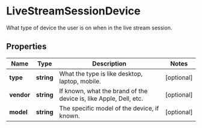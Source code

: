 
# LiveStreamSessionDevice

What type of device the user is on when in the live stream session.
## Properties

Name | Type | Description | Notes
------------ | ------------- | ------------- | -------------
**type** | **string** | What the type is like desktop, laptop, mobile. |  [optional]
**vendor** | **string** | If known, what the brand of the device is, like Apple, Dell, etc. |  [optional]
**model** | **string** | The specific model of the device, if known. |  [optional]


